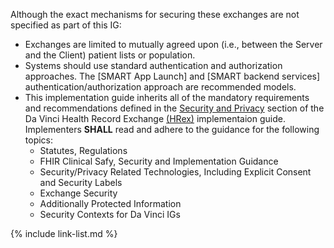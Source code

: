 Although the exact mechanisms for securing these exchanges are not specified as part of this IG:
- Exchanges are limited to mutually agreed upon (i.e., between the Server and the Client) patient lists or population.
- Systems should use standard authentication and authorization approaches. The [SMART App Launch] and [SMART backend services] authentication/authorization approach are recommended models.
- This implementation guide inherits all of the mandatory requirements and recommendations defined in the [Security and Privacy](https://hl7.org/fhir/us/davinci-hrex/security.html) section of the Da Vinci Health Record Exchange [(HRex)](https://hl7.org/fhir/us/davinci-hrex/index.html) implementaion guide. Implementers **SHALL** read and adhere to the guidance for the following topics:
    - Statutes, Regulations
    - FHIR Clinical Safy, Security and Implementation Guidance
    - Security/Privacy Related Technologies, Including Explicit Consent and Security Labels
    - Exchange Security
    - Additionally Protected Information
    - Security Contexts for Da Vinci IGs

{% include link-list.md %}
